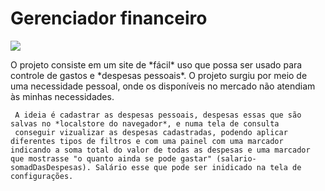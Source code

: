 <html>
<head>

</head>

<body>
<h1>Gerenciador financeiro</h1>
<img src="https://user-images.githubusercontent.com/53051138/132551334-924f6cf3-6d11-44fc-8910-ec3120785ec4.png" ></body>

<p>
     O projeto consiste em um site de *fácil* uso que possa ser usado para controle de gastos e *despesas pessoais*. O projeto surgiu por meio de uma necessidade pessoal, onde os disponíveis no mercado não atendiam às minhas necessidades.
     
     A ideia é cadastrar as despesas pessoais, despesas essas que são salvas no *localstore do navegador*, e numa tela de consulta
     conseguir vizualizar as despesas cadastradas, podendo aplicar diferentes tipos de filtros e com uma painel com uma marcador  indicando a soma total do valor de todas as despesas e uma marcador que mostrasse "o quanto ainda se pode gastar" (salario-somadDasDespesas). Salário esse que pode ser inidicado na tela de configurações.
</p> 

</html>



